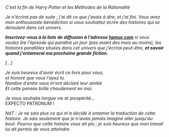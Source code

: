 *C'est la fin de Harry Potter et les Méthodes de la Rationalité*

*Je n'écrirai pas de suite ; j'ai dit ce que j'avais à dire, et j'ai
fini. Vous avez mon enthousiaste bénédiction si vous souhaitez écrire
des histoires qui se déroulent dans cet univers.*

***Inscrivez-vous à la liste de diffusion à l'adresse
[hpmor.com](http://hpmor.com)** si vous voulez lire l'épisode qui
paraîtra un jour (pas avant des mois au moins), les histoires parallèles
situées dans cet univers que j'écrirai peut-être, **et savoir quand
j'entamerai ma prochaine grande fiction.***

*\[…\]*

*Je suis heureux d'avoir écrit ce livre pour vous,  
et honoré que vous l'ayez lu.  
Nombre d'entre vous m'ont déclaré leur amitié  
Et cette pensée brille chaudement en moi.*

Je vous souhaite longue vie et prospérité…  
EXPECTO PATRONUM !


*NdT : Je ne sais plus ce qui m'a décidé à entamer la traduction de
cette histoire. Je sais seulement que je n'avais jamais imaginé aller
jusqu'au bout. Pourvu que cette histoire vous ait plu ; je suis heureux
que mon travail lui ait permis de vous atteindre.*
